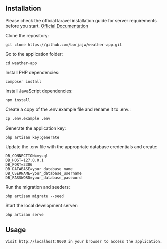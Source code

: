 ## Installation

Please check the official laravel installation guide for server requirements before you start. [Official Documentation](https://laravel.com/docs/9.x/installation)

Clone the repository:

    git clone https://github.com/borjajw/weather-app.git

Go to the application folder:

    cd weather-app

Install PHP dependencies:

    composer install

Install JavaScript dependencies:

    npm install

Create a copy of the .env.example file and rename it to .env.:

    cp .env.example .env

Generate the application key:

    php artisan key:generate

Update the .env file with the appropriate database credentials and create:

    DB_CONNECTION=mysql
    DB_HOST=127.0.0.1
    DB_PORT=3306
    DB_DATABASE=your_database_name
    DB_USERNAME=your_database_username
    DB_PASSWORD=your_database_password

Run the migration and seeders:

    php artisan migrate --seed

Start the local development server:

    php artisan serve

## Usage

    Visit http://localhost:8000 in your browser to access the application.